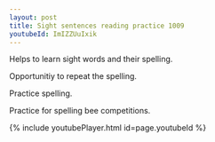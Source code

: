 ```yaml
---
layout: post
title: Sight sentences reading practice 1009
youtubeId: ImIZZUuIxik
---
```

 
 
Helps to learn sight words and their spelling.

Opportunitiy to repeat the spelling. 

Practice spelling. 
 
Practice for spelling bee competitions. 
 
{% include youtubePlayer.html id=page.youtubeId %}
 
 
